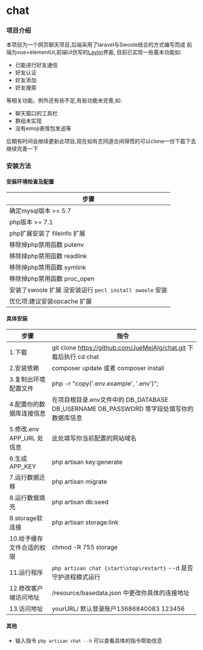 # chat

### 项目介绍
本项目为一个网页聊天项目,后端采用了laravel与Swoole结合的方式编写而成
前端为vue+elementUi,前端UI仿写的[LayIm](http://layim.layui.com/)界面,
目前已实现一些基本功能如:
* 已能进行好友通信
* 好友认证
* 好友添加
* 好友搜索

等相关功能。例外还有些不足,有些功能未完善,如:
* 聊天窗口的工具栏
* 群组未实现
* 没有emoji表情包发送等

后期有时间会继续更新此项目,现在如有志同道合闲得慌的可以clone一份下载下去继续完善一下


### 安装方法

#### 安装环境检查及配置

| 步骤  |
| ------|
|  确定mysql版本 >= 5.7 |
|  php版本 >= 7.1 |
|  php扩展安装了 fileinfo 扩展 |
|  移除掉php禁用函数 putenv |
|  移除掉php禁用函数 readlink |
|  移除掉php禁用函数 symlink |
|  移除掉php禁用函数 proc_open |
|  安装了swoole 扩展 没安装运行 `pecl install swoole` 安装 |
|  优化项:建议安装opcache 扩展 |




#### 具体安装
| 步骤 | 指令 |
| ------ | ------ |
| 1.下载 | git clone https://github.com/JueMeiAlg/chat.git 下载后执行 cd chat |
| 2.安装依赖 | composer update 或者 composer install|
| 3.复制出环境配置文件 |php -r "copy('.env.example', '.env')"; |
| 4.配置你的数据库连接信息 | 在项目根目录.env文件中的 DB_DATABASE DB_USERNAME DB_PASSWORD 等字段处填写你的数据库信息 |
| 5.修改.env APP_URL 处信息 | 此处填写你当前配置的网站域名 |
| 6.生成APP_KEY | php artisan key:generate |
| 7.运行数据迁移 | php artisan migrate |
| 8.运行数据填充 | php artisan db:seed |
| 8.storage软连接 | php artisan storage:link|
| 10.给予缓存文件合适的权限 | chmod -R 755 storage  |
| 11.运行程序  | `php artisan chat {start\stop\restart}`  --d 是否守护进程模式运行|
| 12.修改客户端访问地址  | /resource/basedata.json 中更改你具体的连接地址|
| 13.访问地址  | yourURL/ 默认登录账户13686840083 123456 |

#### 其他

* 输入指令 `php artisan chat --h` 可以查看具体的指令帮助信息